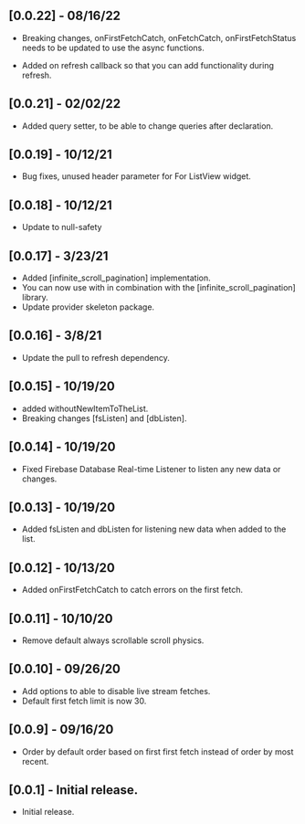 ## [0.0.22] - 08/16/22

- Breaking changes, onFirstFetchCatch, onFetchCatch, onFirstFetchStatus
  needs to be updated to use the async functions.

- Added on refresh callback
  so that you can add functionality during refresh.

## [0.0.21] - 02/02/22

- Added query setter, to be able to change
  queries after declaration.

## [0.0.19] - 10/12/21

- Bug fixes, unused header parameter for For ListView widget.

## [0.0.18] - 10/12/21

- Update to null-safety

## [0.0.17] - 3/23/21

- Added [infinite_scroll_pagination] implementation.
- You can now use with in combination
  with the [infinite_scroll_pagination] library.
- Update provider skeleton package.

## [0.0.16] - 3/8/21

- Update the pull to refresh dependency.

## [0.0.15] - 10/19/20

- added withoutNewItemToTheList.
- Breaking changes [fsListen] and [dbListen].

## [0.0.14] - 10/19/20

- Fixed Firebase Database Real-time
  Listener to listen any new data or changes.

## [0.0.13] - 10/19/20

- Added fsListen and dbListen for
  listening new data when added to the list.

## [0.0.12] - 10/13/20

- Added onFirstFetchCatch to catch errors
  on the first fetch.

## [0.0.11] - 10/10/20

- Remove default always
  scrollable scroll physics.

## [0.0.10] - 09/26/20

- Add options to able
  to disable live stream fetches.
- Default first fetch limit is now 30.

## [0.0.9] - 09/16/20

- Order by default order based
  on first first fetch instead of
  order by most recent.

## [0.0.1] - Initial release.

- Initial release.
